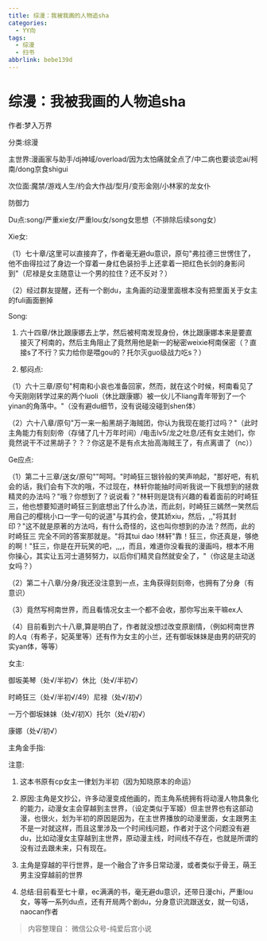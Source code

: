 ```yaml
---
title: 综漫：我被我画的人物追sha
categories:
  - YY向
tags:
  - 综漫
  - 扫书
abbrlink: bebe139d
---
```

# 综漫：我被我画的人物追sha
作者:梦入万界

分类:综漫

主世界:漫画家与助手/dj神域/overload/因为太怕痛就全点了/中二病也要谈恋ai/柯南/dong京食shigui

次位面:魔禁/游戏人生/约会大作战/型月/变形金刚/小林家的龙女仆

防御力

Du点:song/严重xie女/严重lou女/song女思想（不排除后续song女）

Xie女:

（1）七十章/这里可以直接弃了，作者毫无避du意识，原句"弗拉德三世愣住了，他不由得拉过了身边一个穿着一身红色装扮手上还拿着一把红色长剑的身影问到"（尼禄是女主随意让一个男的拉住？还不反对？）

（2）经过群友提醒，还有一个剧du，主角画的动漫里面根本没有把里面关于女主的fuli画面删掉

Song:

1.  六十四章/休比跟康娜去上学，然后被柯南发现身份，休比跟康娜本来是要直接灭了柯南的，然后主角阻止了竟然用他是新一的秘密weixie柯南保密（？直接s了不行？实力给你是喂gou的？托尔灭guo级战力吃s？）

2.  郁闷点:

（1）六十三章/原句"柯南和小哀也准备回家，然而，就在这个时候，柯南看见了今天刚刚转学过来的两个luoli（休比跟康娜）被一伙儿不liang青年带到了一个yinan的角落中。"（没有避du细节，没有说碰没碰到shen体）

（2）六十八章/原句"万一来一船黑胡子海贼团，你认为我现在能打过吗？"（此时主角能力有刻刻帝（存储了几十万年时间）/电击lv5/龙之吐息/还有女主她们，你竟然说干不过黑胡子？？？你这是不是有点太抬高海贼王了，有点离谱了（nc））

Ge应点:

（1）第二十三章/送女/原句""呵呵。"时崎狂三银铃般的笑声响起，"那好吧，有机会的话，我们会有下次的哦，不过现在，林轩你能抽时间听我说一下我想到的拯救精灵的办法吗？"哦？你想到了？说说看？"林轩则是饶有兴趣的看着面前的时崎狂三，他也想要知道时崎狂三到底想出了什么办法，而此刻，时崎狂三嫣然一笑然后用自己的樱桃小ロ一字一句的说道"与其约会，使其娇xiu，然后，,,"将其封印？"这不就是原著的方法吗，有什么奇怪的，这也叫你想到的办法？然而，此的时崎狂三
完全不同的答案那就是。"将其tui dao
!林轩"靠！狂三，你还真是，够绝的啊！"狂三，你是在开玩笑的吧，,,,，而且，难道你没看我的漫画吗，根本不用你操心，其实让五河士道努努力，以后你们精灵自然就安全了，"（你这是主动送女吗？）

（2）第二十八章/分身/我还没注意到一点，主角获得刻刻帝，也拥有了分身（有意识）

（3）竟然写柯南世界，而且看情况女主一个都不会收，那你写出来干嘛ex人

（4）目前看到六十八章,算是明白了，作者就没想过改变原剧情，（例如柯南世界的人q（有希子，妃英里等）还有作为女主的小兰，还有御坂妹妹是由男的研究的实yan体，等等）

女主:

御坂美琴（处√/半初√）休比（处√/半初√）

时崎狂三（处√/半初√/49）尼禄（处√/初√）

一万个御坂妹妹（处√/初X）托尔（处√/初√）

康娜（处√/初√）

主角金手指:

注意:

1.  这本书原有cp女主一律划为半初（因为知晓原本的命运）

2.  原因:主角是文抄公，许多动漫变成他画的，而主角系统拥有将动漫人物具象化的能力，动漫女主会穿越到主世界，（设定类似于军姬）但主世界也有这部动漫，也很火，划为半初的原因是因为，在主世界播放的动漫里面，女主跟男主不是一对就这样，而且这里涉及一个时间线问题，作者对于这个问题没有避du，比如动漫女主穿越到主世界，原动漫主线，时间线不存在，也就是所谓的没有过去跟未来，只有现在。

3.  主角是穿越的平行世界，是一个融合了许多日常动漫，或者类似于骨王，萌王男主没穿越前的世界

4.  总结:目前看至七十章，ec满满的书，毫无避du意识，还带日漫chi，严重lou女，等等一系列du点，还有开局两个剧du，分身意识流跟送女，就一句话，naocan作者


> 内容整理自： 微信公众号-纯爱后宫小说